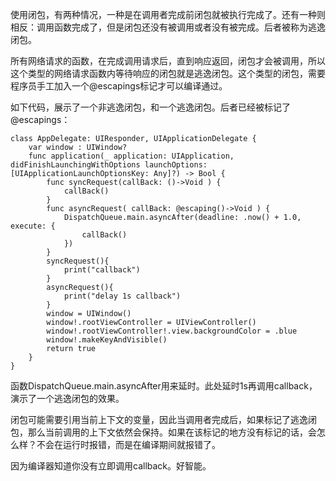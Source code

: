 使用闭包，有两种情况，一种是在调用者完成前闭包就被执行完成了。还有一种则相反：调用函数完成了，但是闭包还没有被调用或者没有被完成。后者被称为逃逸闭包。

所有网络请求的函数，在完成调用请求后，直到响应返回，闭包才会被调用，所以这个类型的网络请求函数内等待响应的闭包就是逃逸闭包。这个类型的闭包，需要程序员手工加入一个@escapings标记才可以编译通过。

如下代码，展示了一个非逃逸闭包，和一个逃逸闭包。后者已经被标记了@escapings：

    class AppDelegate: UIResponder, UIApplicationDelegate {
        var window : UIWindow?
        func application(_ application: UIApplication, didFinishLaunchingWithOptions launchOptions: [UIApplicationLaunchOptionsKey: Any]?) -> Bool {
            func syncRequest(callBack: ()->Void ) {
                callBack()
            }
            func asyncRequest( callBack: @escaping()->Void ) {
                DispatchQueue.main.asyncAfter(deadline: .now() + 1.0, execute: {
                    callBack()
                })
            }
            syncRequest(){
                print("callback")
            }
            asyncRequest(){
                print("delay 1s callback")
            }
            window = UIWindow()
            window!.rootViewController = UIViewController()
            window!.rootViewController!.view.backgroundColor = .blue
            window!.makeKeyAndVisible()
            return true
        }
    }

函数DispatchQueue.main.asyncAfter用来延时。此处延时1s再调用callback，演示了一个逃逸闭包的效果。

闭包可能需要引用当前上下文的变量，因此当调用者完成后，如果标记了逃逸闭包，那么当前调用的上下文依然会保持。如果在该标记的地方没有标记的话，会怎么样？不会在运行时报错，而是在编译期间就报错了。

因为编译器知道你没有立即调用callback。好智能。

